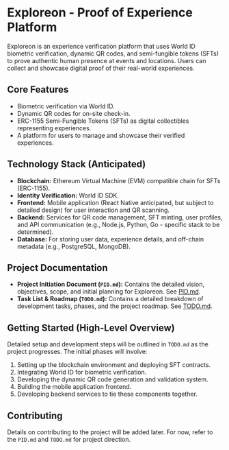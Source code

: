 # Exploreon - Proof of Experience Platform

Exploreon is an experience verification platform that uses World ID biometric verification, dynamic QR codes, and semi-fungible tokens (SFTs) to prove authentic human presence at events and locations. Users can collect and showcase digital proof of their real-world experiences.

## Core Features
- Biometric verification via World ID.
- Dynamic QR codes for on-site check-in.
- ERC-1155 Semi-Fungible Tokens (SFTs) as digital collectibles representing experiences.
- A platform for users to manage and showcase their verified experiences.

## Technology Stack (Anticipated)
- **Blockchain:** Ethereum Virtual Machine (EVM) compatible chain for SFTs (ERC-1155).
- **Identity Verification:** World ID SDK.
- **Frontend:** Mobile application (React Native anticipated, but subject to detailed design) for user interaction and QR scanning.
- **Backend:** Services for QR code management, SFT minting, user profiles, and API communication (e.g., Node.js, Python, Go - specific stack to be determined).
- **Database:** For storing user data, experience details, and off-chain metadata (e.g., PostgreSQL, MongoDB).

## Project Documentation
- **Project Initiation Document (`PID.md`):** Contains the detailed vision, objectives, scope, and initial planning for Exploreon. See [PID.md](PID.md).
- **Task List & Roadmap (`TODO.md`):** Contains a detailed breakdown of development tasks, phases, and the project roadmap. See [TODO.md](TODO.md).

## Getting Started (High-Level Overview)
Detailed setup and development steps will be outlined in `TODO.md` as the project progresses. The initial phases will involve:
1. Setting up the blockchain environment and deploying SFT contracts.
2. Integrating World ID for biometric verification.
3. Developing the dynamic QR code generation and validation system.
4. Building the mobile application frontend.
5. Developing backend services to tie these components together.

## Contributing
Details on contributing to the project will be added later. For now, refer to the `PID.md` and `TODO.md` for project direction.

```
